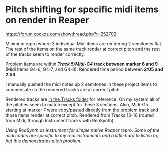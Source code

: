 # Pitch shifting for specific midi items on render in Reaper

https://forum.cockos.com/showthread.php?t=252702

Minimum repro where 3 individual Midi items are rendering 2 semitones flat.  The rest of the items on the same track render at correct pitch and the rest of the tracks seem to render correctly.

Problem items are within ***Track 5/Midi-G4*** **track between marker 6 and 9** (Midi Items G4-6, G4-7, and G4-8). Rendered time period between **2:05 and 2:53**.

I manually pushed the midi notes up 2 semitones in these project items to compensate so the rendered tracks are at correct pitch.  

Rendered tracks are [in the Tracks folder](./Tracks) for reference.  On my system all of the pitches seem to match except for these 3 sections.  Also, Midi-G5 starting at marker 7 were copy/pasted directly from the problem track and those items render at correct pitch.  Rendered from Tracks 13-16 (routed from Midi, through Instrument tracks with ReaSynth).

*Using ReaSynth as instrument for simple native Reaper repro.  Some of the midi codes are specific to my real instruments and a little hard to listen to, but this demonstrates pitch problem.*

